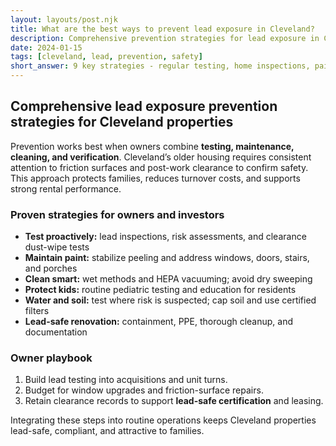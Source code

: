 ```yaml
---
layout: layouts/post.njk
title: What are the best ways to prevent lead exposure in Cleveland?
description: Comprehensive prevention strategies for lead exposure in Cleveland including testing, cleaning, and professional services
date: 2024-01-15
tags: [cleveland, lead, prevention, safety]
short_answer: 9 key strategies - regular testing, home inspections, paint maintenance, wet cleaning, hand washing, safe renovation, water/soil testing, and working with certified professionals.
---
```

<h2>Comprehensive lead exposure prevention strategies for Cleveland properties</h2>
<p>Prevention works best when owners combine <strong>testing, maintenance, cleaning, and verification</strong>. Cleveland’s older housing requires consistent attention to friction surfaces and post-work clearance to confirm safety. This approach protects families, reduces turnover costs, and supports strong rental performance.</p>
<h3>Proven strategies for owners and investors</h3>
<ul>
  <li><strong>Test proactively:</strong> lead inspections, risk assessments, and clearance dust-wipe tests</li>
  <li><strong>Maintain paint:</strong> stabilize peeling and address windows, doors, stairs, and porches</li>
  <li><strong>Clean smart:</strong> wet methods and HEPA vacuuming; avoid dry sweeping</li>
  <li><strong>Protect kids:</strong> routine pediatric testing and education for residents</li>
  <li><strong>Water and soil:</strong> test where risk is suspected; cap soil and use certified filters</li>
  <li><strong>Lead-safe renovation:</strong> containment, PPE, thorough cleanup, and documentation</li>
</ul>
<h3>Owner playbook</h3>
<ol>
  <li>Build lead testing into acquisitions and unit turns.</li>
  <li>Budget for window upgrades and friction-surface repairs.</li>
  <li>Retain clearance records to support <strong>lead-safe certification</strong> and leasing.</li>
</ol>
<p>Integrating these steps into routine operations keeps Cleveland properties lead-safe, compliant, and attractive to families.</p>
